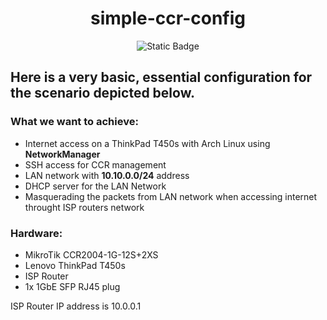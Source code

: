 <div align="center">
  
# simple-ccr-config
![Static Badge](https://img.shields.io/badge/RouterOS-gray?style=for-the-badge&logo=mikrotik&logoColor=white&logoSize=auto)
</div>

## Here is a very basic, essential configuration for the scenario depicted below.

### What we want to achieve:
- Internet access on a ThinkPad T450s with Arch Linux using **NetworkManager**
- SSH access for CCR management
- LAN network with **10.10.0.0/24** address
- DHCP server for the LAN Network
- Masquerading the packets from LAN network when accessing internet throught ISP routers network 

### Hardware:
- MikroTik CCR2004-1G-12S+2XS
- Lenovo ThinkPad T450s
- ISP Router
- 1x 1GbE SFP RJ45 plug


ISP Router IP address is 10.0.0.1  


